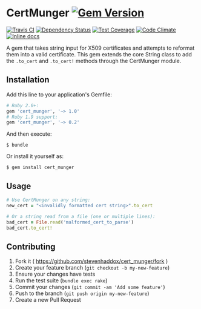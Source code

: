 # CertMunger [![Gem Version](https://badge.fury.io/rb/cert_munger.png)](http://badge.fury.io/rb/cert_munger)

[![Travis CI](https://travis-ci.org/stevenhaddox/cert_munger.svg?branch=master)](https://travis-ci.org/stevenhaddox/cert_munger) [![Dependency Status](https://gemnasium.com/stevenhaddox/cert_munger.png)](https://gemnasium.com/stevenhaddox/cert_munger) [![Test Coverage](https://codeclimate.com/github/stevenhaddox/cert_munger/badges/coverage.svg)](https://codeclimate.com/github/stevenhaddox/cert_munger/coverage) [![Code Climate](https://codeclimate.com/github/stevenhaddox/cert_munger/badges/gpa.svg)](https://codeclimate.com/github/stevenhaddox/cert_munger) [![Inline docs](http://inch-ci.org/github/stevenhaddox/cert_munger.svg?branch=master)](http://inch-ci.org/github/stevenhaddox/cert_munger)

A gem that takes string input for X509 certificates and attempts to reformat
them into a valid certificate. This gem extends the core String class to add
the `.to_cert` and `.to_cert!` methods through the CertMunger module.

## Installation

Add this line to your application's Gemfile:

```ruby
# Ruby 2.0+:
gem 'cert_munger', '~> 1.0'
# Ruby 1.9 support:
gem 'cert_munger', '~> 0.2'
```

And then execute:

    $ bundle

Or install it yourself as:

    $ gem install cert_munger

## Usage

```ruby
# Use CertMunger on any string:
new_cert = "<invalidly formatted cert string>".to_cert

# Or a string read from a file (one or multiple lines):
bad_cert = File.read('malformed_cert_to_parse')
bad_cert.to_cert!
```

## Contributing

1. Fork it ( https://github.com/stevenhaddox/cert_munger/fork )
2. Create your feature branch (`git checkout -b my-new-feature`)
3. Ensure your changes have tests
4. Run the test suite (`bundle exec rake`)
5. Commit your changes (`git commit -am 'Add some feature'`)
6. Push to the branch (`git push origin my-new-feature`)
7. Create a new Pull Request
